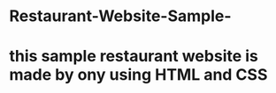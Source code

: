 ﻿# Restaurant-Website-Sample-

<h1> this sample restaurant website is made by ony using HTML and CSS</h1>
